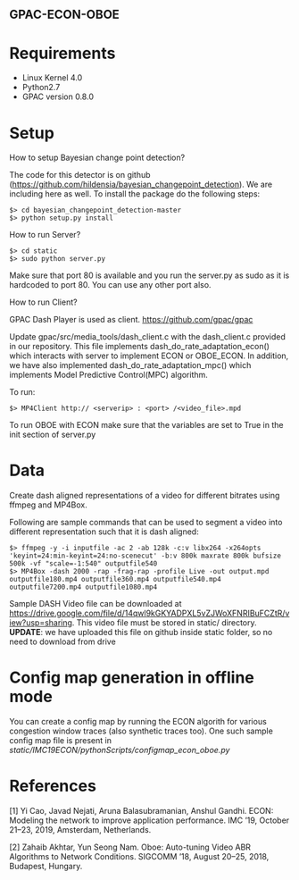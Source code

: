 ## GPAC-ECON-OBOE

# Requirements
- Linux Kernel 4.0
- Python2.7
- GPAC version 0.8.0

# Setup
How to setup Bayesian change point detection?

The code for this detector is on
github (https://github.com/hildensia/bayesian_changepoint_detection). We are including
here as well. To install the package do the following steps:

	$> cd bayesian_changepoint_detection-master
	$> python setup.py install 

How to run Server?

	$> cd static
	$> sudo python server.py 

Make sure that port 80 is available and you run the server.py as sudo as it is hardcoded to port 80. You can use any other port also.

How to run Client?

GPAC Dash Player is used as client. https://github.com/gpac/gpac

Update gpac/src/media_tools/dash_client.c with the dash_client.c provided in our repository. This file implements dash_do_rate_adaptation_econ() which interacts with server to implement ECON or OBOE_ECON. In addition, we have also implemented dash_do_rate_adaptation_mpc() which implements Model Predictive Control(MPC) algorithm.

To run: 

	$> MP4Client http:// <serverip> : <port> /<video_file>.mpd
  

To run OBOE with ECON make sure that the variables are set to True in the init section of server.py

# Data

Create dash aligned representations of a video for different bitrates using ffmpeg and MP4Box.

Following are sample commands that can be used to segment a video into different representation such that it is dash aligned:

	$> ffmpeg -y -i inputfile -ac 2 -ab 128k -c:v libx264 -x264opts 'keyint=24:min-keyint=24:no-scenecut' -b:v 800k maxrate 800k bufsize 500k -vf "scale=-1:540" outputfile540
	$> MP4Box -dash 2000 -rap -frag-rap -profile Live -out output.mpd outputfile180.mp4 outputfile360.mp4 outputfile540.mp4 outputfile7200.mp4 outputfile1080.mp4
	

Sample DASH Video file can be downloaded at https://drive.google.com/file/d/14qwl9kGKYADPXL5vZJWoXFNRIBuFCZtR/view?usp=sharing. This video file must be stored in static/ directory. **UPDATE**: we have uploaded this file on github inside static folder, so no need to download from drive

# Config map generation in offline mode

You can create a config map by running the ECON algorith for various congestion window traces (also synthetic traces too). One such sample config map file is present in *static/IMC19ECON/pythonScripts/configmap_econ_oboe.py*

# References

[1] Yi Cao, Javad Nejati, Aruna Balasubramanian, Anshul Gandhi. ECON: Modeling the network to improve application performance. IMC ’19, October 21–23, 2019, Amsterdam, Netherlands.

[2] Zahaib Akhtar, Yun Seong Nam. Oboe: Auto-tuning Video ABR Algorithms to Network Conditions. SIGCOMM ’18, August 20–25, 2018, Budapest, Hungary.
